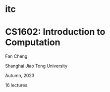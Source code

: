# itc
# CS1602: Introduction to Computation



Fan Cheng

Shanghai Jiao Tong University

Autumn, 2023



16 lectures.
